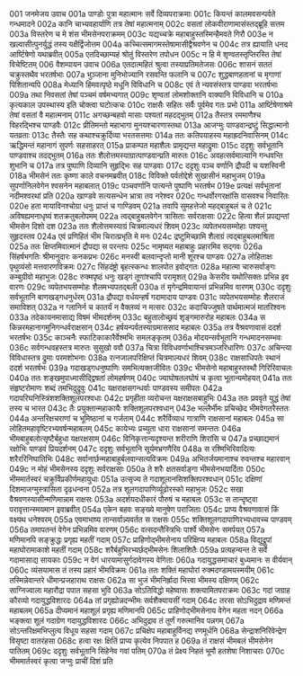001	जनमेजय उवाच
001a	पाण्डोः पुत्रा महात्मानः सर्वे दिव्यपराक्रमाः
001c	कियन्तं कालमवसन्पर्वते गन्धमादने
002a	कानि चाभ्यवहार्याणि तत्र तेषां महात्मनाम्
002c	वसतां लोकवीराणामासंस्तद्ब्रूहि सत्तम
003a	विस्तरेण च मे शंस भीमसेनपराक्रमम्
003c	यद्यच्चक्रे महाबाहुस्तस्मिन्हैमवते गिरौ
003e	न खल्वासीत्पुनर्युद्धं तस्य यक्षैर्द्विजोत्तम
004a	कच्चित्समागमस्तेषामासीद्वैश्रवणेन च
004c	तत्र ह्यायाति धनद आर्ष्टिषेणो यथाब्रवीत्
005a	एतदिच्छाम्यहं श्रोतुं विस्तरेण तपोधन
005c	न हि मे शृण्वतस्तृप्तिरस्ति तेषां विचेष्टितम्
006	वैशम्पायन उवाच
006a	एतदात्महितं श्रुत्वा तस्याप्रतिमतेजसः
006c	शासनं सततं चक्रुस्तथैव भरतर्षभाः
007a	भुञ्जाना मुनिभोज्यानि रसवन्ति फलानि च
007c	शुद्धबाणहतानां च मृगाणां पिशितान्यपि
008a	मेध्यानि हिमवत्पृष्ठे मधूनि विविधानि च
008c	एवं ते न्यवसंस्तत्र पाण्डवा भरतर्षभाः
009a	तथा निवसतां तेषां पञ्चमं वर्षमभ्यगात्
009c	शृण्वतां लोमशोक्तानि वाक्यानि विविधानि च
010a	कृत्यकाल उपस्थास्य इति चोक्त्वा घटोत्कचः
010c	राक्षसैः सहितः सर्वैः पूर्वमेव गतः प्रभो
011a	आर्ष्टिषेणाश्रमे तेषां वसतां वै महात्मनाम्
011c	अगच्छन्बहवो मासाः पश्यतां महदद्भुतम्
012a	तैस्तत्र रममाणैश्च विहरद्भिश्च पाण्डवैः
012c	प्रीतिमन्तो महाभागा मुनयश्चारणास्तथा
013a	आजग्मुः पाण्डवान्द्रष्टुं सिद्धात्मानो यतव्रताः
013c	तैस्तैः सह कथाश्चक्रुर्दिव्या भरतसत्तमाः
014a	ततः कतिपयाहस्य महाह्रदनिवासिनम्
014c	ऋद्धिमन्तं महानागं सुपर्णः सहसाहरत्
015a	प्राकम्पत महाशैलः प्रामृद्यन्त महाद्रुमाः
015c	ददृशुः सर्वभूतानि पाण्डवाश्च तदद्भुतम्
016a	ततः शैलोत्तमस्याग्रात्पाण्डवान्प्रति मारुतः
016c	अवहत्सर्वमाल्यानि गन्धवन्ति शुभानि च
017a	तत्र पुष्पाणि दिव्यानि सुहृद्भिः सह पाण्डवाः
017c	ददृशुः पञ्च वर्णानि द्रौपदी च यशस्विनी
018a	भीमसेनं ततः कृष्णा काले वचनमब्रवीत्
018c	विविक्ते पर्वतोद्देशे सुखासीनं महाभुजम्
019a	सुपर्णानिलवेगेन श्वसनेन महाबलात्
019c	पञ्चवर्णानि पात्यन्ते पुष्पाणि भरतर्षभ
019e	प्रत्यक्षं सर्वभूतानां नदीमश्वरथां प्रति
020a	खाण्डवे सत्यसन्धेन भ्रात्रा तव नरेश्वर
020c	गन्धर्वोरगरक्षांसि वासवश्च निवारितः
020e	हता मायाविनश्चोग्रा धनुः प्राप्तं च गाण्डिवम्
021a	तवापि सुमहत्तेजो महद्बाहुबलं च ते
021c	अविषह्यमनाधृष्यं शतक्रतुबलोपमम्
022a	त्वद्बाहुबलवेगेन त्रासिताः सर्वराक्षसाः
022c	हित्वा शैलं प्रपद्यन्तां भीमसेन दिशो दश
023a	ततः शैलोत्तमस्याग्रं चित्रमाल्यधरं शिवम्
023c	व्यपेतभयसम्मोहाः पश्यन्तु सुहृदस्तव
024a	एवं प्रणिहितं भीम चिरात्प्रभृति मे मनः
024c	द्रष्टुमिच्छामि शैलाग्रं त्वद्बाहुबलमाश्रिता
025a	ततः क्षिप्तमिवात्मानं द्रौपद्या स परन्तपः
025c	नामृष्यत महाबाहुः प्रहारमिव सद्गवः
026a	सिंहर्षभगतिः श्रीमानुदारः कनकप्रभः
026c	मनस्वी बलवान्दृप्तो मानी शूरश्च पाण्डवः
027a	लोहिताक्षः पृथुव्यंसो मत्तवारणविक्रमः
027c	सिंहदंष्ट्रो बृहत्स्कन्धः शालपोत इवोद्गतः
028a	महात्मा चारुसर्वाङ्गः कम्बुग्रीवो महाभुजः
028c	रुक्मपृष्ठं धनुः खड्गं तूणांश्चापि परामृशत्
029a	केसरीव यथोत्सिक्तः प्रभिन्न इव वारणः
029c	व्यपेतभयसम्मोहः शैलमभ्यपतद्बली
030a	तं मृगेन्द्रमिवायान्तं प्रभिन्नमिव वारणम्
030c	ददृशुः सर्वभूतानि बाणखड्गधनुर्धरम्
031a	द्रौपद्या वर्धयन्हर्षं गदामादाय पाण्डवः
031c	व्यपेतभयसम्मोहः शैलराजं समाविशत्
032a	न ग्लानिर्न च कातर्यं न वैक्लव्यं न मत्सरः
032c	कदाचिज्जुषते पार्थमात्मजं मातरिश्वनः
033a	तदेकायनमासाद्य विषमं भीमदर्शनम्
033c	बहुतालोच्छ्रयं शृङ्गमारुरोह महाबलः
034a	स किन्नरमहानागमुनिगन्धर्वराक्षसान्
034c	हर्षयन्पर्वतस्याग्रमाससाद महाबलः
035a	तत्र वैश्रवणावासं ददर्श भरतर्षभः
035c	काञ्चनैः स्फाटिकाकारैर्वेश्मभिः समलङ्कृतम्
036a	मोदयन्सर्वभूतानि गन्धमादनसम्भवः
036c	सर्वगन्धवहस्तत्र मारुतः सुसुखो ववौ
037a	चित्रा विविधवर्णाभाश्चित्रमञ्जरिधारिणः
037c	अचिन्त्या विविधास्तत्र द्रुमाः परमशोभनाः
038a	रत्नजालपरिक्षिप्तं चित्रमाल्यधरं शिवम्
038c	राक्षसाधिपतेः स्थानं ददर्श भरतर्षभः
039a	गदाखड्गधनुष्पाणिः समभित्यक्तजीवितः
039c	भीमसेनो महाबाहुस्तस्थौ गिरिरिवाचलः
040a	ततः शङ्खमुपाध्मासीद्द्विषतां लोमहर्षणम्
040c	ज्याघोषतलघोषं च कृत्वा भूतान्यमोहयत्
041a	ततः संहृष्टरोमाणः शब्दं तमभिदुद्रुवुः
041c	यक्षराक्षसगन्धर्वाः पाण्डवस्य समीपतः
042a	गदापरिघनिस्त्रिंशशक्तिशूलपरश्वधाः
042c	प्रगृहीता व्यरोचन्त यक्षराक्षसबाहुभिः
043a	ततः प्रववृते युद्धं तेषां तस्य च भारत
043c	तैः प्रयुक्तान्महाकायैः शक्तिशूलपरश्वधान्
043e	भल्लैर्भीमः प्रचिच्छेद भीमवेगतरैस्ततः
044a	अन्तरिक्षचराणां च भूमिष्ठानां च गर्जताम्
044c	शरैर्विव्याध गात्राणि राक्षसानां महाबलः
045a	सा लोहितमहावृष्टिरभ्यवर्षन्महाबलम्
045c	कायेभ्यः प्रच्युता धारा राक्षसानां समन्ततः
046a	भीमबाहुबलोत्सृष्टैर्बहुधा यक्षरक्षसाम्
046c	विनिकृत्तान्यदृश्यन्त शरीराणि शिरांसि च
047a	प्रच्छाद्यमानं रक्षोभिः पाण्डवं प्रियदर्शनम्
047c	ददृशुः सर्वभूतानि सूर्यमभ्रगणैरिव
048a	स रश्मिभिरिवादित्यः शरैररिनिघातिभिः
048c	सर्वानार्छन्महाबाहुर्बलवान्सत्यविक्रमः
049a	अभितर्जयमानाश्च रुवन्तश्च महारवान्
049c	न मोहं भीमसेनस्य ददृशुः सर्वराक्षसाः
050a	ते शरैः क्षतसर्वाङ्गा भीमसेनभयार्दिताः
050c	भीममार्तस्वरं चक्रुर्विप्रकीर्णमहायुधाः
051a	उत्सृज्य ते गदाशूलानसिशक्तिपरश्वधान्
051c	दक्षिणां दिशमाजग्मुस्त्रासिता दृढधन्वना
052a	तत्र शूलगदापाणिर्व्यूढोरस्को महाभुजः
052c	सखा वैश्रवणस्यासीन्मणिमान्नाम राक्षसः
053a	अदर्शयदधीकारं पौरुषं च महाबलः
053c	स तान्दृष्ट्वा परावृत्तान्स्मयमान इवाब्रवीत्
054a	एकेन बहवः सङ्ख्ये मानुषेण पराजिताः
054c	प्राप्य वैश्रवणावासं किं वक्ष्यथ धनेश्वरम्
055a	एवमाभाष्य तान्सर्वान्न्यवर्तत स राक्षसः
055c	शक्तिशूलगदापाणिरभ्यधावच्च पाण्डवम्
056a	तमापतन्तं वेगेन प्रभिन्नमिव वारणम्
056c	वत्सदन्तैस्त्रिभिः पार्श्वे भीमसेनः समर्पयत्
057a	मणिमानपि सङ्क्रुद्धः प्रगृह्य महतीं गदाम्
057c	प्राहिणोद्भीमसेनाय परिक्षिप्य महाबलः
058a	विद्युद्रूपां महाघोरामाकाशे महतीं गदाम्
058c	शरैर्बहुभिरभ्यर्छद्भीमसेनः शिलाशितैः
059a	प्रत्यहन्यन्त ते सर्वे गदामासाद्य सायकाः
059c	न वेगं धारयामासुर्गदावेगस्य वेगिताः
060a	गदायुद्धसमाचारं बुध्यमानः स वीर्यवान्
060c	व्यंसयामास तं तस्य प्रहारं भीमविक्रमः
061a	ततः शक्तिं महाघोरां रुक्मदण्डामयस्मयीम्
061c	तस्मिन्नेवान्तरे धीमान्प्रजहाराथ राक्षसः
062a	सा भुजं भीमनिर्ह्रादा भित्त्वा भीमस्य दक्षिणम्
062c	साग्निज्वाला महारौद्रा पपात सहसा भुवि
063a	सोऽतिविद्धो महेष्वासः शक्त्यामितपराक्रमः
063c	गदां जग्राह कौरव्यो गदायुद्धविशारदः
064a	तां प्रगृह्योन्नदन्भीमः सर्वशैक्यायसीं गदाम्
064c	तरसा सोऽभिदुद्राव मणिमन्तं महाबलम्
065a	दीप्यमानं महाशूलं प्रगृह्य मणिमानपि
065c	प्राहिणोद्भीमसेनाय वेगेन महता नदन्
066a	भङ्क्त्वा शूलं गदाग्रेण गदायुद्धविशारदः
066c	अभिदुद्राव तं तूर्णं गरुत्मानिव पन्नगम्
067a	सोऽन्तरिक्षमभिप्लुत्य विधूय सहसा गदाम्
067c	प्रचिक्षेप महाबाहुर्विनद्य रणमूर्धनि
068a	सेन्द्राशनिरिवेन्द्रेण विसृष्टा वातरंहसा
068c	हत्वा रक्षः क्षितिं प्राप्य कृत्येव निपपात ह
069a	तं राक्षसं भीमबलं भीमसेनेन पातितम्
069c	ददृशुः सर्वभूतानि सिंहेनेव गवां पतिम्
070a	तं प्रेक्ष्य निहतं भूमौ हतशेषा निशाचराः
070c	भीममार्तस्वरं कृत्वा जग्मुः प्राचीं दिशं प्रति
